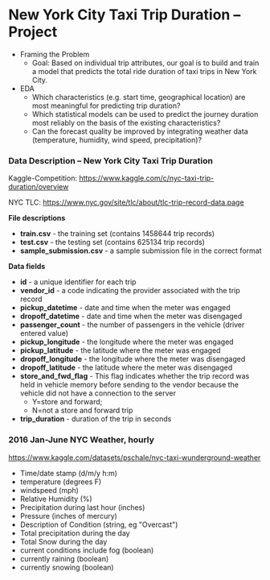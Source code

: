 # New York City Taxi Trip Duration – Project

- Framing the Problem
    - Goal: Based on individual trip attributes, our goal is to build and
      train a model that predicts the total ride duration of taxi trips in New
      York City.
- EDA
  - Which characteristics (e.g. start time, geographical location) are most meaningful for predicting
    trip duration?
  - Which statistical models can be used to predict the journey duration most reliably on the basis of
    the existing characteristics?
  - Can the forecast quality be improved by integrating weather data (temperature, humidity, wind
    speed, precipitation)?

### Data Description – New York City Taxi Trip Duration

Kaggle-Competition: https://www.kaggle.com/c/nyc-taxi-trip-duration/overview

NYC TLC: https://www.nyc.gov/site/tlc/about/tlc-trip-record-data.page

**File descriptions**

- **train.csv** - the training set (contains 1458644 trip records)
- **test.csv** - the testing set (contains 625134 trip records)
- **sample_submission.csv** - a sample submission file in the correct format

**Data fields**

- **id** - a unique identifier for each trip
- **vendor_id** - a code indicating the provider associated with the trip record
- **pickup_datetime** - date and time when the meter was engaged
- **dropoff_datetime** - date and time when the meter was disengaged
- **passenger_count** - the number of passengers in the vehicle (driver entered
  value)
- **pickup_longitude** - the longitude where the meter was engaged
- **pickup_latitude** - the latitude where the meter was engaged
- **dropoff_longitude** - the longitude where the meter was disengaged
- **dropoff_latitude** - the latitude where the meter was disengaged
- **store_and_fwd_flag** - This flag indicates whether the trip record was held
  in vehicle memory before sending to the vendor because the vehicle did not
  have a connection to the server
    - Y=store and forward;
    - N=not a store and forward trip
- **trip_duration** - duration of the trip in seconds

### 2016 Jan-June NYC Weather, hourly

https://www.kaggle.com/datasets/pschale/nyc-taxi-wunderground-weather

- Time/date stamp (d/m/y h:m)
- temperature (degrees F)
- windspeed (mph)
- Relative Humidity (%)
- Precipitation during last hour (inches)
- Pressure (inches of mercury)
- Description of Condition (string, eg "Overcast")
- Total precipitation during the day
- Total Snow during the day
- current conditions include fog (boolean)
- currently raining (boolean)
- currently snowing (boolean)

